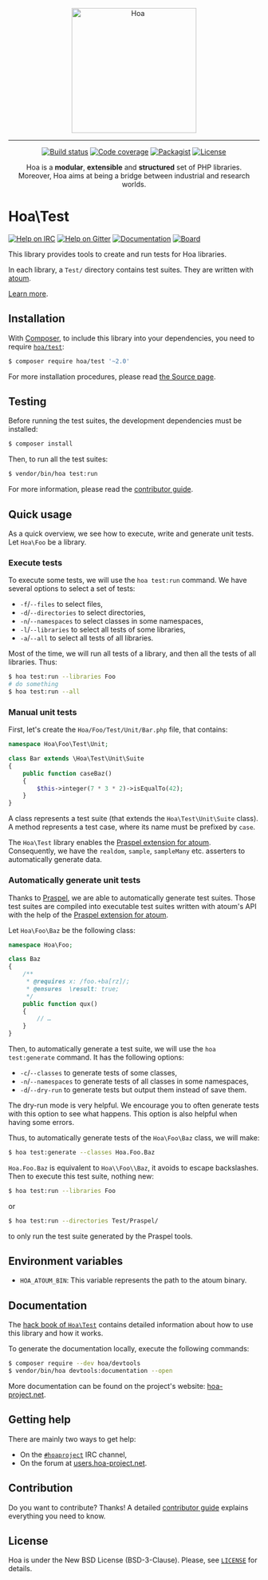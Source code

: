 <p align="center">
  <img src="https://static.hoa-project.net/Image/Hoa.svg" alt="Hoa" width="250px" />
</p>

---

<p align="center">
  <a href="https://travis-ci.org/hoaproject/test"><img src="https://img.shields.io/travis/hoaproject/test/master.svg" alt="Build status" /></a>
  <a href="https://coveralls.io/github/hoaproject/test?branch=master"><img src="https://img.shields.io/coveralls/hoaproject/test/master.svg" alt="Code coverage" /></a>
  <a href="https://packagist.org/packages/hoa/test"><img src="https://img.shields.io/packagist/dt/hoa/test.svg" alt="Packagist" /></a>
  <a href="https://hoa-project.net/LICENSE"><img src="https://img.shields.io/packagist/l/hoa/test.svg" alt="License" /></a>
</p>
<p align="center">
  Hoa is a <strong>modular</strong>, <strong>extensible</strong> and
  <strong>structured</strong> set of PHP libraries.<br />
  Moreover, Hoa aims at being a bridge between industrial and research worlds.
</p>

# Hoa\Test

[![Help on IRC](https://img.shields.io/badge/help-%23hoaproject-ff0066.svg)](https://webchat.freenode.net/?channels=#hoaproject)
[![Help on Gitter](https://img.shields.io/badge/help-gitter-ff0066.svg)](https://gitter.im/hoaproject/central)
[![Documentation](https://img.shields.io/badge/documentation-hack_book-ff0066.svg)](https://central.hoa-project.net/Documentation/Library/Test)
[![Board](https://img.shields.io/badge/organisation-board-ff0066.svg)](https://waffle.io/hoaproject/test)

This library provides tools to create and run tests for Hoa libraries.

In each library, a `Test/` directory contains test suites. They are
written with [atoum](http://atoum.org/).

[Learn more](https://central.hoa-project.net/Documentation/Library/Test).

## Installation

With [Composer](https://getcomposer.org/), to include this library into
your dependencies, you need to
require [`hoa/test`](https://packagist.org/packages/hoa/test):

```sh
$ composer require hoa/test '~2.0'
```

For more installation procedures, please read [the Source
page](https://hoa-project.net/Source.html).

## Testing

Before running the test suites, the development dependencies must be installed:

```sh
$ composer install
```

Then, to run all the test suites:

```sh
$ vendor/bin/hoa test:run
```

For more information, please read the [contributor
guide](https://hoa-project.net/Literature/Contributor/Guide.html).

## Quick usage

As a quick overview, we see how to execute, write and generate unit tests. Let
`Hoa\Foo` be a library.

### Execute tests

To execute some tests, we will use the `hoa test:run` command. We have several
options to select a set of tests:

  * `-f`/`--files` to select files,
  * `-d`/`--directories` to select directories,
  * `-n`/`--namespaces` to select classes in some namespaces,
  * `-l`/`--libraries` to select all tests of some libraries,
  * `-a`/`--all` to select all tests of all libraries.

Most of the time, we will run all tests of a library, and then all the tests of
all libraries. Thus:

```sh
$ hoa test:run --libraries Foo
# do something
$ hoa test:run --all
```

### Manual unit tests

First, let's create the `Hoa/Foo/Test/Unit/Bar.php` file, that contains:

```php
namespace Hoa\Foo\Test\Unit;

class Bar extends \Hoa\Test\Unit\Suite
{
    public function caseBaz()
    {
        $this->integer(7 * 3 * 2)->isEqualTo(42);
    }
}
```

A class represents a test suite (that extends the `Hoa\Test\Unit\Suite` class).
A method represents a test case, where its name must be prefixed by `case`.

The `Hoa\Test` library enables the [Praspel extension for
atoum](http://central.hoa-project.net/Resource/Contributions/Atoum/PraspelExtension).
Consequently, we have the `realdom`, `sample`, `sampleMany` etc. asserters to
automatically generate data.

### Automatically generate unit tests

Thanks to [Praspel](http://central.hoa-project.net/Resource/Library/Praspel), we
are able to automatically generate test suites. Those test suites are compiled
into executable test suites written with atoum's API with the help of the
[Praspel extension for
atoum](http://central.hoa-project.net/Resource/Contributions/Atoum/PraspelExtension).

Let `Hoa\Foo\Baz` be the following class:

```php
namespace Hoa\Foo;

class Baz
{
    /**
     * @requires x: /foo.+ba[rz]/;
     * @ensures  \result: true;
     */
    public function qux()
    {
        // …
    }
}
```

Then, to automatically generate a test suite, we will use the `hoa
test:generate` command. It has the following options:

  * `-c`/`--classes` to generate tests of some classes,
  * `-n`/`--namespaces` to generate tests of all classes in some namespaces,
  * `-d`/`--dry-run` to generate tests but output them instead of save them.

The dry-run mode is very helpful. We encourage you to often generate tests with
this option to see what happens. This option is also helpful when having some
errors.

Thus, to automatically generate tests of the `Hoa\Foo\Baz` class, we will make:

```sh
$ hoa test:generate --classes Hoa.Foo.Baz
```

`Hoa.Foo.Baz` is equivalent to `Hoa\\Foo\\Baz`, it avoids to escape backslashes.
Then to execute this test suite, nothing new:

```sh
$ hoa test:run --libraries Foo
```

or

```sh
$ hoa test:run --directories Test/Praspel/
```

to only run the test suite generated by the Praspel tools.

## Environment variables

  * `HOA_ATOUM_BIN`: This variable represents the path to the atoum binary.

## Documentation

The
[hack book of `Hoa\Test`](https://central.hoa-project.net/Documentation/Library/Test) contains
detailed information about how to use this library and how it works.

To generate the documentation locally, execute the following commands:

```sh
$ composer require --dev hoa/devtools
$ vendor/bin/hoa devtools:documentation --open
```

More documentation can be found on the project's website:
[hoa-project.net](https://hoa-project.net/).

## Getting help

There are mainly two ways to get help:

  * On the [`#hoaproject`](https://webchat.freenode.net/?channels=#hoaproject)
    IRC channel,
  * On the forum at [users.hoa-project.net](https://users.hoa-project.net).

## Contribution

Do you want to contribute? Thanks! A detailed [contributor
guide](https://hoa-project.net/Literature/Contributor/Guide.html) explains
everything you need to know.

## License

Hoa is under the New BSD License (BSD-3-Clause). Please, see
[`LICENSE`](https://hoa-project.net/LICENSE) for details.
